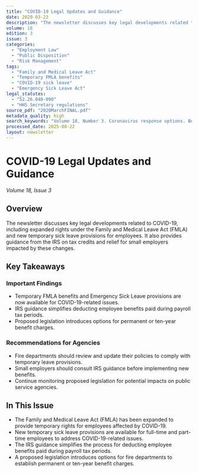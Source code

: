 ```yaml
---
title: "COVID-19 Legal Updates and Guidance"
date: 2020-03-23
description: "The newsletter discusses key legal developments related to COVID-19, including expanded rights under the Family and Medical Leave Act (FMLA) and new temporary sick leave provisions for employees. It also provides guidance from the IRS on tax credits and relief for small employers impacted by these changes."
volume: 18
edition: 3
issue: 3
categories:
  - "Employment Law"
  - "Public Disposition"
  - "Risk Management"
tags:
  - "Family and Medical Leave Act"
  - "Temporary FMLA benefits"
  - "COVID-19 sick leave"
  - "Emergency Sick Leave Act"
legal_statutes:
  - "52.26.040-090"
  - "HHS Secretary regulations"
source_pdf: "2020MarchFINAL.pdf"
metadata_quality: high
search_keywords: "Volume 18, Number 3. Coronavirus response options. Benefit Charge Law Changes. The law expands rights under the Family and Medical Leave Act. Temporary FMLA benefits for employees. Emergency Sick Leav..."
processed_date: 2025-08-22
layout: newsletter
---
```


# COVID-19 Legal Updates and Guidance

*Volume 18, Issue 3*

## Overview

The newsletter discusses key legal developments related to COVID-19, including expanded rights under the Family and Medical Leave Act (FMLA) and new temporary sick leave provisions for employees. It also provides guidance from the IRS on tax credits and relief for small employers impacted by these changes.

## Key Takeaways

### Important Findings

- Temporary FMLA benefits and Emergency Sick Leave provisions are now available for COVID-19-related issues.
- IRS guidance simplifies deducting employee benefits paid during payroll tax periods.
- Proposed legislation introduces options for permanent or ten-year benefit charges.

### Recommendations for Agencies

- Fire departments should review and update their policies to comply with temporary leave provisions.
- Small employers should consult IRS guidance before implementing new benefits.
- Continue monitoring proposed legislation for potential impacts on public service agencies.

## In This Issue

- The Family and Medical Leave Act (FMLA) has been expanded to provide temporary rights for employees affected by COVID-19.
- New temporary sick leave provisions are available for full-time and part-time employees to address COVID-19-related issues.
- The IRS guidance simplifies the process for deducting employee benefits paid during payroll tax periods.
- A proposed legislation introduces options for fire departments to establish permanent or ten-year benefit charges.

